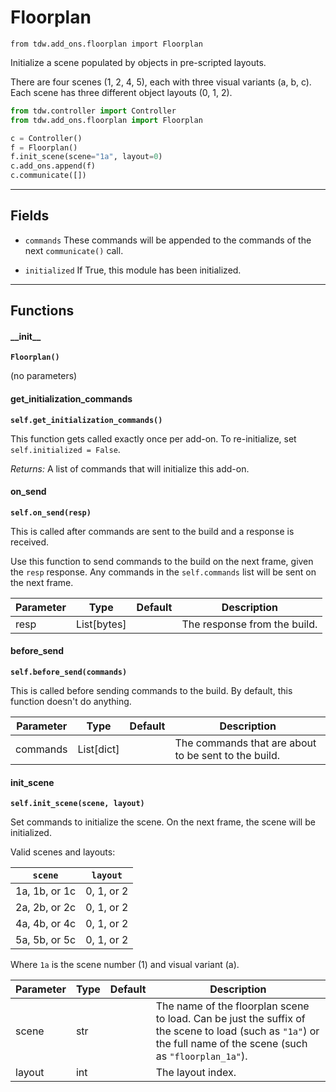 # Floorplan

`from tdw.add_ons.floorplan import Floorplan`

Initialize a scene populated by objects in pre-scripted layouts.

There are four scenes (1, 2, 4, 5), each with three visual variants (a, b, c). Each scene has three different object layouts (0, 1, 2).

```python
from tdw.controller import Controller
from tdw.add_ons.floorplan import Floorplan

c = Controller()
f = Floorplan()
f.init_scene(scene="1a", layout=0)
c.add_ons.append(f)
c.communicate([])
```

***

## Fields

- `commands` These commands will be appended to the commands of the next `communicate()` call.

- `initialized` If True, this module has been initialized.

***

## Functions

#### \_\_init\_\_

**`Floorplan()`**

(no parameters)

#### get_initialization_commands

**`self.get_initialization_commands()`**

This function gets called exactly once per add-on. To re-initialize, set `self.initialized = False`.

_Returns:_  A list of commands that will initialize this add-on.

#### on_send

**`self.on_send(resp)`**

This is called after commands are sent to the build and a response is received.

Use this function to send commands to the build on the next frame, given the `resp` response.
Any commands in the `self.commands` list will be sent on the next frame.

| Parameter | Type | Default | Description |
| --- | --- | --- | --- |
| resp |  List[bytes] |  | The response from the build. |

#### before_send

**`self.before_send(commands)`**

This is called before sending commands to the build. By default, this function doesn't do anything.

| Parameter | Type | Default | Description |
| --- | --- | --- | --- |
| commands |  List[dict] |  | The commands that are about to be sent to the build. |

#### init_scene

**`self.init_scene(scene, layout)`**

Set commands to initialize the scene. On the next frame, the scene will be initialized.

Valid scenes and layouts:

| `scene` | `layout` |
| --- | --- |
| 1a, 1b, or 1c | 0, 1, or 2 |
| 2a, 2b, or 2c | 0, 1, or 2 |
| 4a, 4b, or 4c | 0, 1, or 2 |
| 5a, 5b, or 5c | 0, 1, or 2 |

Where `1a` is the scene number (1) and visual variant (a).

| Parameter | Type | Default | Description |
| --- | --- | --- | --- |
| scene |  str |  | The name of the floorplan scene to load. Can be just the suffix of the scene to load (such as `"1a"`) or the full name of the scene (such as `"floorplan_1a"`). |
| layout |  int |  | The layout index. |